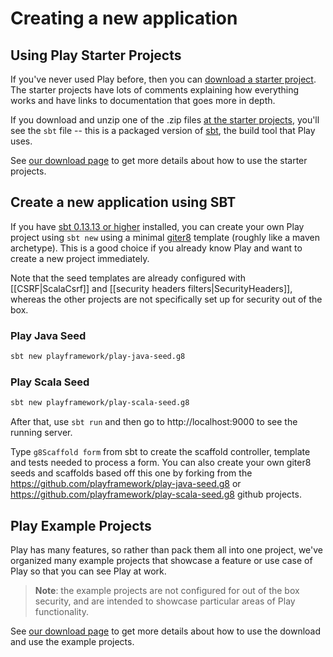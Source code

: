 <!--- Copyright (C) 2009-2017 Lightbend Inc. <https://www.lightbend.com> -->
# Creating a new application

## Using Play Starter Projects

If you've never used Play before, then you can [download a starter project](https://playframework.com/download#starters). The starter projects have lots of comments explaining how everything works and have links to documentation that goes more in depth.

If you download and unzip one of the .zip files [at the starter projects](https://playframework.com/download#starters), you'll see the `sbt` file -- this is a packaged version of [sbt](http://www.scala-sbt.org), the build tool that Play uses.

See [our download page](https://playframework.com/download#starters) to get more details about how to use the starter projects.

## Create a new application using SBT

If you have [sbt 0.13.13 or higher](http://www.scala-sbt.org) installed, you can create your own Play project using `sbt new` using a minimal [giter8](http://foundweekends.org/giter8) template (roughly like a maven archetype). This is a good choice if you already know Play and want to create a new project immediately.

Note that the seed templates are already configured with [[CSRF|ScalaCsrf]] and [[security headers filters|SecurityHeaders]], whereas the other projects are not specifically set up for security out of the box.

### Play Java Seed

```bash
sbt new playframework/play-java-seed.g8
```

### Play Scala Seed

```bash
sbt new playframework/play-scala-seed.g8
```

After that, use `sbt run` and then go to http://localhost:9000 to see the running server.

Type `g8Scaffold form` from sbt to create the scaffold controller, template and tests needed to process a form. You can also create your own giter8 seeds and scaffolds based off this one by forking from the https://github.com/playframework/play-java-seed.g8 or https://github.com/playframework/play-scala-seed.g8 github projects.

## Play Example Projects

Play has many features, so rather than pack them all into one project, we've organized many example projects that showcase a feature or use case of Play so that you can see Play at work.

> **Note**: the example projects are not configured for out of the box security, and are intended to showcase particular areas of Play functionality.

See [our download page](https://playframework.com/download#examples) to get more details about how to use the download and use the example projects.